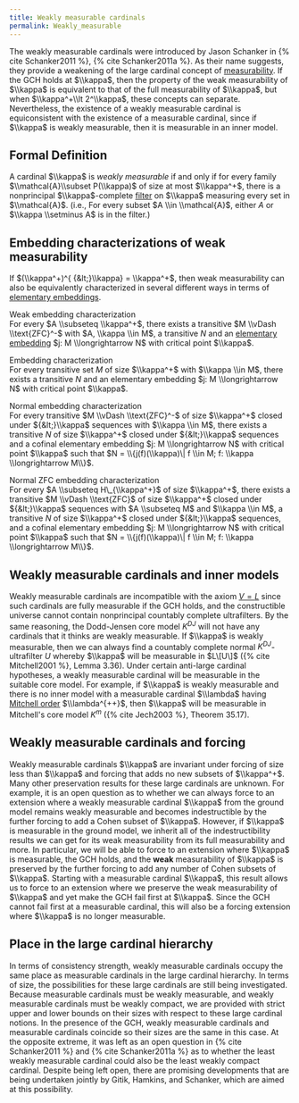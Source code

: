 ```yaml
---
title: Weakly measurable cardinals
permalink: Weakly_measurable
---
```


The weakly measurable cardinals were introduced by Jason Schanker in
{% cite Schanker2011 %},
{% cite Schanker2011a %}. As their name suggests, they
provide a weakening of the large cardinal concept of
[measurability](Measurable "Measurable").
If the GCH holds at $\\kappa$, then the property of the weak
measurability of $\\kappa$ is equivalent to that of the full
measurability of $\\kappa$, but when $\\kappa^+\\lt 2^\\kappa$, these
concepts can separate. Nevertheless, the existence of a weakly
measurable cardinal is equiconsistent with the existence of a measurable
cardinal, since if $\\kappa$ is weakly measurable, then it is measurable
in an inner model.

## Formal Definition

A cardinal $\\kappa$ is *weakly measurable* if and only if for every
family $\\mathcal{A}\\subset P(\\kappa)$ of size at most $\\kappa^+$,
there is a nonprincipal $\\kappa$-complete
[filter](Filter "Filter")
on $\\kappa$ measuring every set in $\\mathcal{A}$. (i.e., For every
subset $A \\in \\mathcal{A}$, either $A$ or $\\kappa \\setminus A$ is in
the filter.)

## Embedding characterizations of weak measurability

If $(\\kappa^+)^{ {&lt;}\\kappa} = \\kappa^+$, then weak measurability
can also be equivalently characterized in several different ways in
terms of [elementary
embeddings](Elementary_embedding "Elementary embedding").

Weak embedding characterization   
For every $A \\subseteq \\kappa^+$, there exists a transitive $M \\vDash
\\text{ZFC}^-$ with $A, \\kappa \\in M$, a transitive $N$ and an
[elementary
embedding](Elementary_embedding "Elementary embedding")
$j: M \\longrightarrow N$ with critical point $\\kappa$.


Embedding characterization   
For every transitive set $M$ of size $\\kappa^+$ with $\\kappa \\in M$,
there exists a transitive $N$ and an elementary embedding $j: M
\\longrightarrow N$ with critical point $\\kappa$.


Normal embedding characterization   
For every transitive $M \\vDash \\text{ZFC}^-$ of size $\\kappa^+$
closed under ${&lt;}\\kappa$ sequences with $\\kappa \\in M$, there
exists a transitive $N$ of size $\\kappa^+$ closed under ${&lt;}\\kappa$
sequences and a cofinal elementary embedding $j: M \\longrightarrow N$
with critical point $\\kappa$ such that $N = \\{j(f)(\\kappa)\| f \\in
M; f: \\kappa \\longrightarrow M\\}$.


Normal ZFC embedding characterization   
For every $A \\subseteq H\_{\\kappa^+}$ of size $\\kappa^+$, there
exists a transitive $M \\vDash \\text{ZFC}$ of size $\\kappa^+$ closed
under ${&lt;}\\kappa$ sequences with $A \\subseteq M$ and $\\kappa \\in
M$, a transitive $N$ of size $\\kappa^+$ closed under ${&lt;}\\kappa$
sequences, and a cofinal elementary embedding $j: M \\longrightarrow N$
with critical point $\\kappa$ such that $N = \\{j(f)(\\kappa)\| f \\in
M; f: \\kappa \\longrightarrow M\\}$.

## Weakly measurable cardinals and inner models

Weakly measurable cardinals are incompatible with the axiom
<a href="V_%3D_L" class="mw-redirect" title="V = L">$V = L$</a>
since such cardinals are fully measurable if the GCH holds, and the
constructible universe cannot contain nonprincipal countably complete
ultrafilters. By the same reasoning, the Dodd-Jensen core model $K^{DJ}$
will not have any cardinals that it thinks are weakly measurable. If
$\\kappa$ is weakly measurable, then we can always find a countably
complete normal $K^{DJ}$-ultrafilter $U$ whereby $\\kappa$ will be
measurable in $L\[U\]$ ({% cite Mitchell2001 %},
Lemma 3.36). Under certain anti-large cardinal hypotheses, a weakly
measurable cardinal will be measurable in the suitable core model. For
example, if $\\kappa$ is weakly measurable and there is no inner model
with a measurable cardinal $\\lambda$ having
<a href="Mitchell_order" class="mw-redirect" title="Mitchell order">Mitchell order</a>
$\\lambda^{++}$, then $\\kappa$ will be measurable in Mitchell's core
model $K^m$ ({% cite Jech2003 %}, Theorem 35.17).

## Weakly measurable cardinals and forcing

Weakly measurable cardinals $\\kappa$ are invariant under forcing of
size less than $\\kappa$ and forcing that adds no new subsets of
$\\kappa^+$. Many other preservation results for these large cardinals
are unknown. For example, it is an open question as to whether we can
always force to an extension where a weakly measurable cardinal
$\\kappa$ from the ground model remains weakly measurable and becomes
indestructible by the further forcing to add a Cohen subset of
$\\kappa$. However, if $\\kappa$ is measurable in the ground model, we
inherit all of the indestructibility results we can get for its weak
measurability from its full measurability and more. In particular, we
will be able to force to an extension where $\\kappa$ is measurable, the
GCH holds, and the **weak** measurability of $\\kappa$ is preserved by
the further forcing to add any number of Cohen subsets of $\\kappa$.
Starting with a measurable cardinal $\\kappa$, this result allows us to
force to an extension where we preserve the weak measurability of
$\\kappa$ and yet make the GCH fail first at $\\kappa$. Since the GCH
cannot fail first at a measurable cardinal, this will also be a forcing
extension where $\\kappa$ is no longer measurable.

## Place in the large cardinal hierarchy

In terms of consistency strength, weakly measurable cardinals occupy the
same place as measurable cardinals in the large cardinal hierarchy. In
terms of size, the possibilities for these large cardinals are still
being investigated. Because measurable cardinals must be weakly
measurable, and weakly measurable cardinals must be weakly compact, we
are provided with strict upper and lower bounds on their sizes with
respect to these large cardinal notions. In the presence of the GCH,
weakly measurable cardinals and measurable cardinals coincide so their
sizes are the same in this case. At the opposite extreme, it was left as
an open question in
{% cite Schanker2011 %} and
{% cite Schanker2011a %} as to whether the least weakly
measurable cardinal could also be the least weakly compact cardinal.
Despite being left open, there are promising developments that are being
undertaken jointly by Gitik, Hamkins, and Schanker, which are aimed at
this possibility.
